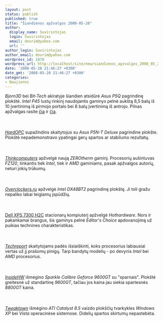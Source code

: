 ```yaml
---
layout: post
status: publish
published: true
title: "Šiandienos apžvalgos 2008-05-28"
author:
  display_name: Suvirintojas
  login: Suvirintojas
  email: dovrim@yahoo.com
  url: ''
author_login: Suvirintojas
author_email: dovrim@yahoo.com
wordpress_id: 1870
wordpress_url: http://localhost/site/new/siandienos_apzvalgos_2008_05_28/
date: '2008-05-28 21:46:27 +0300'
date_gmt: '2008-05-28 21:46:27 +0300'
categories:
- Naujienos
---
```

<p><i>Bjorn3D</i> bei <i>Bit-Tech</i> akiratyje šiandien atsidūrė <i>Asus P5Q</i> pagrindinę plokštė. <i>Intel P45</i> lustų rinkinį naudojantis gaminys pelnė aukštą 8,5 balų iš 10 įvertinimą iš pirmojo portalo bei 8 balų įvertinimą iš antrojo. Pilnas apžvalgas rasite <a class="ns" href="http://www.bjorn3d.com/read.php?cID=1282">čia</a> ir <a class="ns" href="http://www.bit-tech.net/hardware/2008/05/28/asus-p5q-deluxe-intel-p45-has-arrived/1">čia</a>.<br />
<br><br />
<br><a class="ns" href="http://enthusiast.hardocp.com/article.html?art=MTQ2MiwxLCxoZW50aHVzaWFzdA=="><i>HardOPC</i></a> supažindins skaitytojus su <i>Asus P5N-T Deluxe</i> pagrindine plokšte. Plokštė nepademonstravo ypatingai gerų spartos ar stabilumo rezultatų.<br />
<br><br />
<br><a class="ns" href="http://www.thinkcomputers.org/index.php?x=reviews&amp;id=770"><i>Thinkcomputers</i></a> apžvelgė naują <i>ZEROtherm</i> gaminį. Procesorių aušintuvas <i>FZ120</i>, tinkantis tiek <i>Intel</i>, tiek ir <i>AMD</i> gaminiams, pasak apžvalgos autorių, neturi jokių trūkumų.<br />
<br><br />
<br><a class="ns" href="http://www.overclockers.ru/lab/29263.shtml"><i>Overclockers.ru</i></a> apžvelgė <i>Intel DX48BT2</i> pagrindinę plokštę. Ji toli gražu nepaliko labai teigiamų įspūdžių.<br />
<br><br />
<br><a class="ns" href="http://www.hothardware.com/Articles/Dell_XPS_730_H2C_Performance_Gaming_System/">Dell XPS 7300 H2C</a> stacionarų kompiuterį apžvelgė <i>Hothardware</i>. Nors ir pakankamai brangus, šis gaminys pelnė <i>Editor's Choice</i> apdovanojimą už puikias technines charakteristikas.<br />
<br><br />
<br><a class="ns" href="http://techreport.com/articles.x/14756"><i>Techreport</i></a> skaitytojams padės išsiaiškinti, koks procesorius labiausiai vertas už jį prašomų pinigų. Tarp bandytų modelių - po devynis <i>Intel</i> bei <i>AMD</i> procesorius.<br />
<br><br />
<br><a class="ns" href="http://www.insidehw.com/Reviews/Graphics-cards/Sparkle-Calibre-GeForce-9600-GT.html"><i>InsideHW</i></a> išmėgino <i>Sparkle Calibre Geforce 9600GT</i> su &quot;sparnais&quot;. Plokštė greitesnė už standartinę <i>9600GT</i>, tačiau jos kaina jau siekia spartesnės <i>8800GT</i> kaina.<br />
<br><br />
<br><a class="ns" href="http://www.tweaktown.com/articles/1437/ati_catalyst_8_5_analysis_xp_vista/index.html"><i>Tweaktown</i></a> išmėgino <i>ATI Catalyst 8.5</i> vaizdo plokščių tvarkykles <i>Windows XP</i> bei <i>Vista</i> operacinėse sistemose. Didelių spartos skirtumų nepastebėta.<br />
<br><br />
<br><br />
<br><br />
<br><br />
<br><br />
<br></p>
